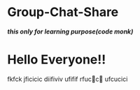 # Group-Chat-Share
***this only for learning purpose(code monk)***
<h1>Hello  Everyone!!</h1>
fkfck
jficicic
diifiviv
ufifif
rfuc🙂c🙂
ufcucici
